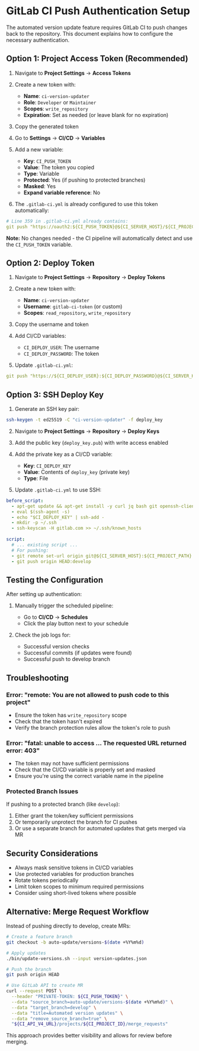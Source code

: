 # GitLab CI Push Authentication Setup

The automated version update feature requires GitLab CI to push changes back to the repository. This document explains how to configure the necessary authentication.

## Option 1: Project Access Token (Recommended)

1. Navigate to **Project Settings** → **Access Tokens**
2. Create a new token with:
   - **Name**: `ci-version-updater`
   - **Role**: `Developer` or `Maintainer`
   - **Scopes**: `write_repository`
   - **Expiration**: Set as needed (or leave blank for no expiration)

3. Copy the generated token

4. Go to **Settings** → **CI/CD** → **Variables**
5. Add a new variable:
   - **Key**: `CI_PUSH_TOKEN`
   - **Value**: The token you copied
   - **Type**: Variable
   - **Protected**: Yes (if pushing to protected branches)
   - **Masked**: Yes
   - **Expand variable reference**: No

6. The `.gitlab-ci.yml` is already configured to use this token automatically:

```yaml
# Line 359 in .gitlab-ci.yml already contains:
git push "https://oauth2:${CI_PUSH_TOKEN}@${CI_SERVER_HOST}/${CI_PROJECT_PATH}.git" HEAD:develop
```

**Note:** No changes needed - the CI pipeline will automatically detect and use the `CI_PUSH_TOKEN` variable.

## Option 2: Deploy Token

1. Navigate to **Project Settings** → **Repository** → **Deploy Tokens**
2. Create a new token with:
   - **Name**: `ci-version-updater`
   - **Username**: `gitlab-ci-token` (or custom)
   - **Scopes**: `read_repository`, `write_repository`

3. Copy the username and token

4. Add CI/CD variables:
   - `CI_DEPLOY_USER`: The username
   - `CI_DEPLOY_PASSWORD`: The token

5. Update `.gitlab-ci.yml`:

```yaml
git push "https://${CI_DEPLOY_USER}:${CI_DEPLOY_PASSWORD}@${CI_SERVER_HOST}/${CI_PROJECT_PATH}.git" HEAD:develop
```

## Option 3: SSH Deploy Key

1. Generate an SSH key pair:
```bash
ssh-keygen -t ed25519 -C "ci-version-updater" -f deploy_key
```

2. Navigate to **Project Settings** → **Repository** → **Deploy Keys**
3. Add the public key (`deploy_key.pub`) with write access enabled

4. Add the private key as a CI/CD variable:
   - **Key**: `CI_DEPLOY_KEY`
   - **Value**: Contents of `deploy_key` (private key)
   - **Type**: File

5. Update `.gitlab-ci.yml` to use SSH:

```yaml
before_script:
  - apt-get update && apt-get install -y curl jq bash git openssh-client
  - eval $(ssh-agent -s)
  - echo "$CI_DEPLOY_KEY" | ssh-add -
  - mkdir -p ~/.ssh
  - ssh-keyscan -H gitlab.com >> ~/.ssh/known_hosts
  
script:
  # ... existing script ...
  # For pushing:
  - git remote set-url origin git@${CI_SERVER_HOST}:${CI_PROJECT_PATH}.git
  - git push origin HEAD:develop
```

## Testing the Configuration

After setting up authentication:

1. Manually trigger the scheduled pipeline:
   - Go to **CI/CD** → **Schedules**
   - Click the play button next to your schedule

2. Check the job logs for:
   - Successful version checks
   - Successful commits (if updates were found)
   - Successful push to develop branch

## Troubleshooting

### Error: "remote: You are not allowed to push code to this project"

- Ensure the token has `write_repository` scope
- Check that the token hasn't expired
- Verify the branch protection rules allow the token's role to push

### Error: "fatal: unable to access ... The requested URL returned error: 403"

- The token may not have sufficient permissions
- Check that the CI/CD variable is properly set and masked
- Ensure you're using the correct variable name in the pipeline

### Protected Branch Issues

If pushing to a protected branch (like `develop`):

1. Either grant the token/key sufficient permissions
2. Or temporarily unprotect the branch for CI pushes
3. Or use a separate branch for automated updates that gets merged via MR

## Security Considerations

- Always mask sensitive tokens in CI/CD variables
- Use protected variables for production branches
- Rotate tokens periodically
- Limit token scopes to minimum required permissions
- Consider using short-lived tokens where possible

## Alternative: Merge Request Workflow

Instead of pushing directly to develop, create MRs:

```bash
# Create a feature branch
git checkout -b auto-update/versions-$(date +%Y%m%d)

# Apply updates
./bin/update-versions.sh --input version-updates.json

# Push the branch
git push origin HEAD

# Use GitLab API to create MR
curl --request POST \
  --header "PRIVATE-TOKEN: ${CI_PUSH_TOKEN}" \
  --data "source_branch=auto-update/versions-$(date +%Y%m%d)" \
  --data "target_branch=develop" \
  --data "title=Automated version updates" \
  --data "remove_source_branch=true" \
  "${CI_API_V4_URL}/projects/${CI_PROJECT_ID}/merge_requests"
```

This approach provides better visibility and allows for review before merging.